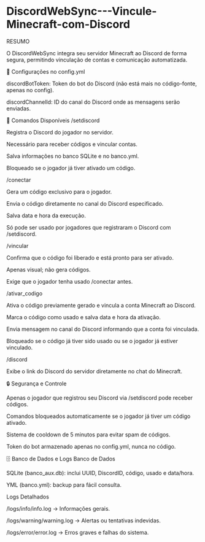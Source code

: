 # DiscordWebSync---Vincule-Minecraft-com-Discord

RESUMO

O DiscordWebSync integra seu servidor Minecraft ao Discord de forma segura, permitindo vinculação de contas e comunicação automatizada.

🔧 Configurações no config.yml

discordBotToken: Token do bot do Discord (não está mais no código-fonte, apenas no config).

discordChannelId: ID do canal do Discord onde as mensagens serão enviadas.

📜 Comandos Disponíveis /setdiscord

Registra o Discord do jogador no servidor.

Necessário para receber códigos e vincular contas.

Salva informações no banco SQLite e no banco.yml.

Bloqueado se o jogador já tiver ativado um código.

/conectar

Gera um código exclusivo para o jogador.

Envia o código diretamente no canal do Discord especificado.

Salva data e hora da execução.

Só pode ser usado por jogadores que registraram o Discord com /setdiscord.

/vincular

Confirma que o código foi liberado e está pronto para ser ativado.

Apenas visual; não gera códigos.

Exige que o jogador tenha usado /conectar antes.

/ativar_codigo

Ativa o código previamente gerado e vincula a conta Minecraft ao Discord.

Marca o código como usado e salva data e hora da ativação.

Envia mensagem no canal do Discord informando que a conta foi vinculada.

Bloqueado se o código já tiver sido usado ou se o jogador já estiver vinculado.

/discord

Exibe o link do Discord do servidor diretamente no chat do Minecraft.

🔒 Segurança e Controle

Apenas o jogador que registrou seu Discord via /setdiscord pode receber códigos.

Comandos bloqueados automaticamente se o jogador já tiver um código ativado.

Sistema de cooldown de 5 minutos para evitar spam de códigos.

Token do bot armazenado apenas no config.yml, nunca no código.

🗄️ Banco de Dados e Logs Banco de Dados

SQLite (banco_aux.db): inclui UUID, DiscordID, código, usado e data/hora.

YML (banco.yml): backup para fácil consulta.

Logs Detalhados

/logs/info/info.log → Informações gerais.

/logs/warning/warning.log → Alertas ou tentativas indevidas.

/logs/error/error.log → Erros graves e falhas do sistema.
